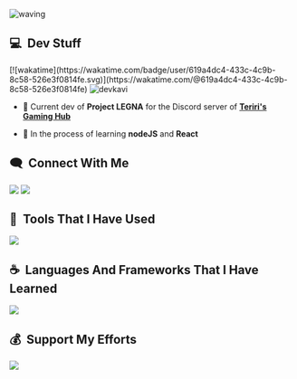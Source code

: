 ![waving](https://capsule-render.vercel.app/api?type=waving&height=150&text=DevKAVI&fontAlign=80&fontAlignY=40&desc=A%20self-learning%20developer%20from%20Sri%20Lanka&descAlign=78&descAlignY=65&color=gradient&animation=fadeIn&fontSize=80&theme=tokyonight)

<h2> 💻 &nbsp;Dev Stuff</h2>
[![wakatime](https://wakatime.com/badge/user/619a4dc4-433c-4c9b-8c58-526e3f0814fe.svg)](https://wakatime.com/@619a4dc4-433c-4c9b-8c58-526e3f0814fe)
<img src="https://komarev.com/ghpvc/?username=devkavi&label=Profile%20views&color=0e75b6&style=flat" alt="devkavi" />

  - 🤖 Current dev of **Project LEGNA** for the Discord server of **[Teriri's Gaming Hub](https://discord.gg/teriri)**
	
  - 🌱 In the process of learning **nodeJS** and **React**

<h2> 🗨️ &nbsp;Connect With Me</h2>
<p align="left">
  <a href="https://discord.com/users/788694370760261642"><img src="https://dcbadge.vercel.app/api/shield/788694370760261642" /></a>
  <a href="https://discord.gg/teriri"><img src="https://dcbadge.vercel.app/api/server/teriri" /></a>
</p>

<h2> 🚀 &nbsp;Tools That I Have Used</h2>
<img src="https://skillicons.dev/icons?i=vscode,github,git,netlify,postman,ps,pr," />

<h2> ☕ &nbsp;Languages And Frameworks That I Have Learned</h2>
<img src="https://skillicons.dev/icons?i=html,css,bootstrap,angular,js,ts,nodejs,mongodb,discord,bots,py,bash,arduino" />

<h2> 💰 &nbsp;Support My Efforts</h2>
<p><a href="https://www.buymeacoffee.com/devKAVI"><img src="https://img.buymeacoffee.com/button-api/?text=Buy me a coffee&emoji=&slug=devKAVI&button_colour=FF5F5F&font_colour=ffffff&font_family=Poppins&outline_colour=000000&coffee_colour=FFDD00" /></a></p>
